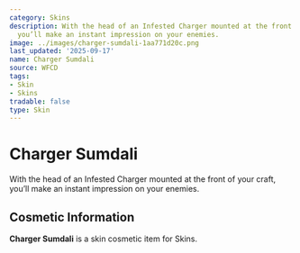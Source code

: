 ```yaml
---
category: Skins
description: With the head of an Infested Charger mounted at the front of your craft,
  you’ll make an instant impression on your enemies.
image: ../images/charger-sumdali-1aa771d20c.png
last_updated: '2025-09-17'
name: Charger Sumdali
source: WFCD
tags:
- Skin
- Skins
tradable: false
type: Skin
---
```


# Charger Sumdali

With the head of an Infested Charger mounted at the front of your craft, you’ll make an instant impression on your enemies.

## Cosmetic Information

**Charger Sumdali** is a skin cosmetic item for Skins.

